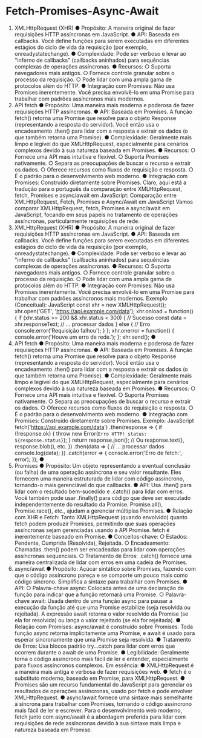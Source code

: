 # Fetch-Promises-Async-Await

1. XMLHttpRequest (XHR)
● Propósito: A maneira original de fazer requisições HTTP assíncronas em
JavaScript.
● API: Baseada em callbacks. Você define funções para serem executadas em
diferentes estágios do ciclo de vida da requisição (por exemplo,
onreadystatechange).
● Complexidade: Pode ser verboso e levar ao "inferno de callbacks" (callbacks
aninhados) para sequências complexas de operações assíncronas.
● Recursos:
○ Suporta navegadores mais antigos.
○ Fornece controle granular sobre o processo da requisição.
○ Pode lidar com uma ampla gama de protocolos além do HTTP.
● Integração com Promises: Não usa Promises inerentemente. Você precisa
envolvê-lo em uma Promise para trabalhar com padrões assíncronos mais
modernos.
2. API fetch
● Propósito: Uma maneira mais moderna e poderosa de fazer requisições HTTP
assíncronas.
● API: Baseada em Promises. A função fetch() retorna uma Promise que resolve
para o objeto Response (representando a resposta do servidor). Você então usa o
encadeamento .then() para lidar com a resposta e extrair os dados (o que
também retorna uma Promise).
● Complexidade: Geralmente mais limpo e legível do que XMLHttpRequest,
especialmente para cenários complexos devido à sua natureza baseada em
Promises.
● Recursos:
○ Fornece uma API mais intuitiva e flexível.
○ Suporta Promises nativamente.
○ Separa as preocupações de buscar o recurso e extrair os dados.
○ Oferece recursos como fluxos de requisição e resposta.
○ É o padrão para o desenvolvimento web moderno.
● Integração com Promises: Construído diretamente sobre Promises.
Claro, aqui está a tradução para o português da comparação entre XMLHttpRequest,
fetch, Promises e async/await em JavaScript:
Comparação entre XMLHttpRequest, Fetch, Promises e Async/Await em JavaScript
Vamos comparar XMLHttpRequest, fetch, Promises e async/await em JavaScript,
focando em seus papéis no tratamento de operações assíncronas, particularmente
requisições de rede.
1. XMLHttpRequest (XHR)
● Propósito: A maneira original de fazer requisições HTTP assíncronas em
JavaScript.
● API: Baseada em callbacks. Você define funções para serem executadas em
diferentes estágios do ciclo de vida da requisição (por exemplo,
onreadystatechange).
● Complexidade: Pode ser verboso e levar ao "inferno de callbacks" (callbacks
aninhados) para sequências complexas de operações assíncronas.
● Recursos:
○ Suporta navegadores mais antigos.
○ Fornece controle granular sobre o processo da requisição.
○ Pode lidar com uma ampla gama de protocolos além do HTTP.
● Integração com Promises: Não usa Promises inerentemente. Você precisa
envolvê-lo em uma Promise para trabalhar com padrões assíncronos mais
modernos.
Exemplo (Conceitual):
JavaScript
const xhr = new XMLHttpRequest();
xhr.open('GET', 'https://api.example.com/data');
xhr.onload = function() {
if (xhr.status >= 200 && xhr.status < 300) {
// Sucesso
const data = xhr.responseText;
// ... processar dados
} else {
// Erro
console.error('Requisição falhou');
}
};
xhr.onerror = function() {
console.error('Houve um erro de rede.');
};
xhr.send();
●
2. API fetch
● Propósito: Uma maneira mais moderna e poderosa de fazer requisições HTTP
assíncronas.
● API: Baseada em Promises. A função fetch() retorna uma Promise que
resolve para o objeto Response (representando a resposta do servidor). Você
então usa o encadeamento .then() para lidar com a resposta e extrair os
dados (o que também retorna uma Promise).
● Complexidade: Geralmente mais limpo e legível do que XMLHttpRequest,
especialmente para cenários complexos devido à sua natureza baseada em
Promises.
● Recursos:
○ Fornece uma API mais intuitiva e flexível.
○ Suporta Promises nativamente.
○ Separa as preocupações de buscar o recurso e extrair os dados.
○ Oferece recursos como fluxos de requisição e resposta.
○ É o padrão para o desenvolvimento web moderno.
● Integração com Promises: Construído diretamente sobre Promises.
Exemplo:
JavaScript
fetch('https://api.example.com/data')
.then(response => {
if (!response.ok) {
throw new Error(`Erro HTTP! status: ${response.status}`);
}
return response.json(); // Ou response.text(), response.blob(), etc.
})
.then(data => {
// ... processar dados
console.log(data);
})
.catch(error => {
console.error('Erro de fetch:', error);
});
●
3. Promises
● Propósito: Um objeto representando a eventual conclusão (ou falha) de uma
operação assíncrona e seu valor resultante. Eles fornecem uma maneira
estruturada de lidar com código assíncrono, tornando-o mais gerenciável do
que callbacks.
● API: Usa .then() para lidar com o resultado bem-sucedido e .catch() para
lidar com erros. Você também pode usar .finally() para código que deve
ser executado independentemente do resultado da Promise. Promise.all(),
Promise.race(), etc., ajudam a gerenciar múltiplas Promises.
● Relação com XHR e Fetch: Tanto XMLHttpRequest (quando envolvido) quanto
fetch podem produzir Promises, permitindo que suas operações assíncronas
sejam gerenciadas usando a API Promise. fetch é inerentemente baseado em
Promise.
● Conceitos-chave:
○ Estados: Pendente, Cumprida (Resolvida), Rejeitada.
○ Encadeamento: Chamadas .then() podem ser encadeadas para lidar
com operações assíncronas sequenciais.
○ Tratamento de Erros: .catch() fornece uma maneira centralizada de
lidar com erros em uma cadeia de Promises.
4. async/await
● Propósito: Açúcar sintático sobre Promises, fazendo com que o código
assíncrono pareça e se comporte um pouco mais como código síncrono.
Simplifica a sintaxe para trabalhar com Promises.
● API:
○ Palavra-chave async: Colocada antes de uma declaração de função
para indicar que a função retornará uma Promise.
○ Palavra-chave await: Usada dentro de uma função async para pausar a
execução da função até que uma Promise estabilize (seja resolvida ou
rejeitada). A expressão await retorna o valor resolvido da Promise (se
ela for resolvida) ou lança o valor rejeitado (se ela for rejeitada).
● Relação com Promises: async/await é construído sobre Promises. Toda
função async retorna implicitamente uma Promise, e await é usado para
esperar sincronamente que uma Promise seja resolvida.
● Tratamento de Erros: Usa blocos padrão try...catch para lidar com erros
que ocorrem durante o await de uma Promise.
● Legibilidade: Geralmente torna o código assíncrono mais fácil de ler e
entender, especialmente para fluxos assíncronos complexos.
Em essência:
● XMLHttpRequest é a maneira mais antiga e verbosa de fazer requisições web.
● fetch é o substituto moderno, baseado em Promise, para XMLHttpRequest.
● Promises são um recurso fundamental do JavaScript para gerenciar os
resultados de operações assíncronas, usado por fetch e pode envolver
XMLHttpRequest.
● async/await fornece uma sintaxe mais semelhante à síncrona para trabalhar
com Promises, tornando o código assíncrono mais fácil de ler e escrever.
Para o desenvolvimento web moderno, fetch junto com async/await é a
abordagem preferida para lidar com requisições de rede assíncronas devido à sua
sintaxe mais limpa e natureza baseada em Promise.
